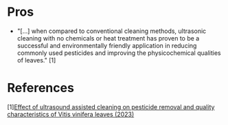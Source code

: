 # Pros
- "[...] when compared to conventional cleaning methods, ultrasonic cleaning with no chemicals or heat treatment has proven to be a successful and environmentally friendly application in reducing commonly used pesticides and improving the physicochemical qualities of leaves." [1]

# References
[1][Effect of ultrasound assisted cleaning on pesticide removal and quality characteristics of Vitis vinifera leaves (2023)](https://www.ncbi.nlm.nih.gov/pmc/articles/PMC9808015/)